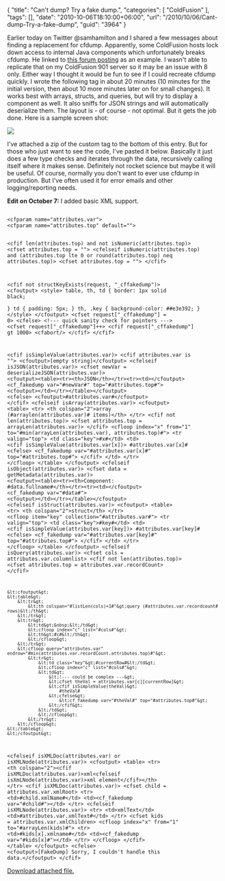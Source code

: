 {
	"title": "Can't dump? Try a fake dump.",
	"categories": [
		"ColdFusion"
	],
	"tags": [],
	"date": "2010-10-06T18:10:00+06:00",
	"url": "/2010/10/06/Cant-dump-Try-a-fake-dump",
	"guid": "3964"
}

Earlier today on Twitter @samhamilton and I shared a few messages about finding a replacement for cfdump. Apparently, some ColdFusion hosts lock down access to internal Java components which unfortunately breaks cfdump. He linked to <a href="http://forum.hostek.com/showthread.php?77-Do-you-support-the-CFDUMP-tag&highlight=">this forum posting</a> as an example. I wasn't able to replicate that on my ColdFusion 901 server so it may be an issue with 8 only. Either way I thought it would be fun to see if I could recreate cfdump quickly. I wrote the following tag in about 20 minutes (10 minutes for the initial version, then about 10 more minutes later on for small changes). It works best with arrays, structs, and queries, but will try to display a component as well. It also sniffs for JSON strings and will automatically deserialize them. The layout is - of course - not optimal. But it gets the job done. Here is a sample screen shot:

<p/>

<img src="https://static.raymondcamden.com/images/cfjedi/screen12.png" />

<p/>

I've attached a zip of the custom tag to the bottom of this entry. But for those who just want to see the code, I've pasted it below. Basically it just does a few type checks and iterates through the data, recursively calling itself where it makes sense. Definitely not rocket science but maybe it will be useful. Of course, normally you don't want to ever use cfdump in production. But I've often used it for error emails and other logging/reporting needs. 

<p/>

<b>Edit on October 7:</b> I added basic XML support.

<p/>

<code>
&lt;cfparam name="attributes.var"&gt;
&lt;cfparam name="attributes.top" default=""&gt;

&lt;cfif len(attributes.top) and not isNumeric(attributes.top)&gt;
	&lt;cfset attributes.top = ""&gt;
&lt;cfelseif isNumeric(attributes.top) and (attributes.top lte 0 or round(attributes.top) neq attributes.top)&gt;
	&lt;cfset attributes.top = ""&gt;
&lt;/cfif&gt;

&lt;cfif not structKeyExists(request, "_cffakedump")&gt;
	&lt;cfoutput&gt;
	&lt;style&gt;
	table, th, td {
		border: 1px solid black;	
	}
	td {
		padding: 5px;
	}
	th, .key {
		background-color: ##e3e392;
	}
	&lt;/style&gt;
	&lt;/cfoutput&gt;
	&lt;cfset request["_cffakedump"] = 0&gt;
&lt;cfelse&gt;
	&lt;!--- quick sanity check for pointers ---&gt;
	&lt;cfset request["_cffakedump"]++&gt;
	&lt;cfif request["_cffakedump"] gt 1000&gt;
		&lt;cfabort/&gt;
	&lt;/cfif&gt;
&lt;/cfif&gt;

&lt;cfif isSimpleValue(attributes.var)&gt;
	&lt;cfif attributes.var is ""&gt;
		&lt;cfoutput&gt;[empty string]&lt;/cfoutput&gt;
	&lt;cfelseif isJSON(attributes.var)&gt;
		&lt;cfset newVar = deserializeJSON(attributes.var)&gt;
		&lt;cfoutput&gt;&lt;table&gt;&lt;tr&gt;&lt;th&gt;JSON&lt;/th&gt;&lt;/tr&gt;&lt;tr&gt;&lt;td&gt;&lt;/cfoutput&gt;
		&lt;cf_fakedump var="#newVar#" top="#attributes.top#"&gt;
		&lt;cfoutput&gt;&lt;/td&gt;&lt;/tr&gt;&lt;/table&gt;&lt;/cfoutput&gt;
	&lt;cfelse&gt;
		&lt;cfoutput&gt;#attributes.var#&lt;/cfoutput&gt;
	&lt;/cfif&gt;
&lt;cfelseif isArray(attributes.var)&gt;
	&lt;cfoutput&gt;
	&lt;table&gt;
		&lt;tr&gt;
			&lt;th colspan="2"&gt;array (#arraylen(attributes.var)# items)&lt;/th&gt;
		&lt;/tr&gt;
		&lt;cfif not len(attributes.top)&gt;
			&lt;cfset attributes.top = arrayLen(attributes.var)&gt;
		&lt;/cfif&gt;
		&lt;cfloop index="x" from="1" to="#min(arrayLen(attributes.var), attributes.top)#"&gt;
			&lt;tr valign="top"&gt;
				&lt;td class="key"&gt;#x#&lt;/td&gt;
				&lt;td&gt;
				&lt;cfif isSimpleValue(attributes.var[x])&gt;
					#attributes.var[x]#
				&lt;cfelse&gt;
					&lt;cf_fakedump var="#attributes.var[x]#" top="#attributes.top#"&gt;
				&lt;/cfif&gt;
				&lt;/td&gt;
			&lt;/tr&gt;
		&lt;/cfloop&gt;
	&lt;/table&gt;
	&lt;/cfoutput&gt;
&lt;cfelseif isObject(attributes.var)&gt;
	&lt;cfset data = getMetadata(attributes.var)&gt;
	&lt;cfoutput&gt;&lt;table&gt;&lt;tr&gt;&lt;th&gt;Component: #data.fullname#&lt;/th&gt;&lt;/tr&gt;&lt;tr&gt;&lt;td&gt;&lt;/cfoutput&gt;
	&lt;cf_fakedump var="#data#"&gt;
	&lt;cfoutput&gt;&lt;/td&gt;&lt;/tr&gt;&lt;/table&gt;&lt;/cfoutput&gt;
&lt;cfelseif isStruct(attributes.var)&gt;
	&lt;cfoutput&gt;
	&lt;table&gt;
		&lt;tr&gt;
			&lt;th colspan="2"&gt;struct&lt;/th&gt;
		&lt;/tr&gt;
		&lt;cfloop item="key" collection="#attributes.var#"&gt;
			&lt;tr valign="top"&gt;
				&lt;td class="key"&gt;#key#&lt;/td&gt;
				&lt;td&gt;
				&lt;cfif isSimpleValue(attributes.var[key])&gt;
					#attributes.var[key]#
				&lt;cfelse&gt;
					&lt;cf_fakedump var="#attributes.var[key]#" top="#attributes.top#"&gt;
				&lt;/cfif&gt;
				&lt;/td&gt;
			&lt;/tr&gt;
		&lt;/cfloop&gt;
	&lt;/table&gt;
	&lt;/cfoutput&gt;
&lt;cfelseif isQuery(attributes.var)&gt;
	&lt;cfset cols = attributes.var.columnlist&gt;
	&lt;cfif not len(attributes.top)&gt;
		&lt;cfset attributes.top = attributes.var.recordCount&gt;
	&lt;/cfif&gt;

	&lt;cfoutput&gt;
	&lt;table&gt;
		&lt;tr&gt;
			&lt;th colspan="#listLen(cols)+1#"&gt;query (#attributes.var.recordcount# rows)&lt;/th&gt;
		&lt;/tr&gt;
		&lt;tr&gt;
			&lt;td&gt;&nbsp;&lt;/td&gt;
			&lt;cfloop index="c" list="#cols#"&gt;
			&lt;th&gt;#c#&lt;/th&gt;
			&lt;/cfloop&gt;
		&lt;/tr&gt;
		&lt;cfloop query="attributes.var" endrow="#min(attributes.var.recordCount,attributes.top)#"&gt;
			&lt;tr&gt;
				&lt;td class="key"&gt;#currentRow#&lt;/td&gt;
				&lt;cfloop index="c" list="#cols#"&gt;
				&lt;td&gt;
					&lt;!--- could be complex ---&gt;
					&lt;cfset theVal = attributes.var[c][currentRow]&gt;
					&lt;cfif isSimpleValue(theVal)&gt;
						#theVal#
					&lt;cfelse&gt;
						&lt;cf_fakedump var="#theVal#" top="#attributes.top#"&gt;
					&lt;/cfif&gt;
				&lt;/td&gt;
				&lt;/cfloop&gt;
			&lt;/tr&gt;
		&lt;/cfloop&gt;
	&lt;/table&gt;
	&lt;/cfoutput&gt;
&lt;cfelseif isXMLDoc(attributes.var) or isXMLNode(attributes.var)&gt;
	&lt;cfoutput&gt;
	&lt;table&gt;
		&lt;tr&gt;
			&lt;th colspan="2"&gt;&lt;cfif isXMLDoc(attributes.var)&gt;xml&lt;cfelseif isXmLNode(attributes.var)&gt;xml element&lt;/cfif&gt;&lt;/th&gt;
		&lt;/tr&gt;
		&lt;cfif isXMLDoc(attributes.var)&gt;
			&lt;cfset child = attributes.var.xmlRoot&gt;
			&lt;tr&gt;
				&lt;td&gt;#child.xmlName#&lt;/td&gt;
				&lt;td&gt;&lt;cf_fakedump var="#child#"&gt;&lt;/td&gt;
			&lt;/tr&gt;
		&lt;cfelseif isXMLNode(attributes.var)&gt;
			&lt;tr&gt;
				&lt;td&gt;xmlText&lt;/td&gt;
				&lt;td&gt;#attributes.var.xmlText#&lt;/td&gt;
			&lt;/tr&gt;
			&lt;cfset kids = attributes.var.xmlChildren&gt;
			&lt;cfloop index="x" from="1" to="#arrayLen(kids)#"&gt;
				&lt;tr&gt;
					&lt;td&gt;#kids[x].xmlname#&lt;/td&gt;
					&lt;td&gt;&lt;cf_fakedump var="#kids[x]#"&gt;&lt;/td&gt;
				&lt;/tr&gt;
			&lt;/cfloop&gt;
		&lt;/cfif&gt;
	&lt;/table&gt;
	&lt;/cfoutput&gt;
&lt;cfelse&gt;
	&lt;cfoutput&gt;[FakeDump] Sorry, I couldn't handle this data.&lt;/cfoutput&gt;
&lt;/cfif&gt;
</code><p><a href='enclosures/C%3A%5Chosts%5C2009%2Ecoldfusionjedi%2Ecom%5Cenclosures%2Ffakedump1%2Ezip'>Download attached file.</a></p>